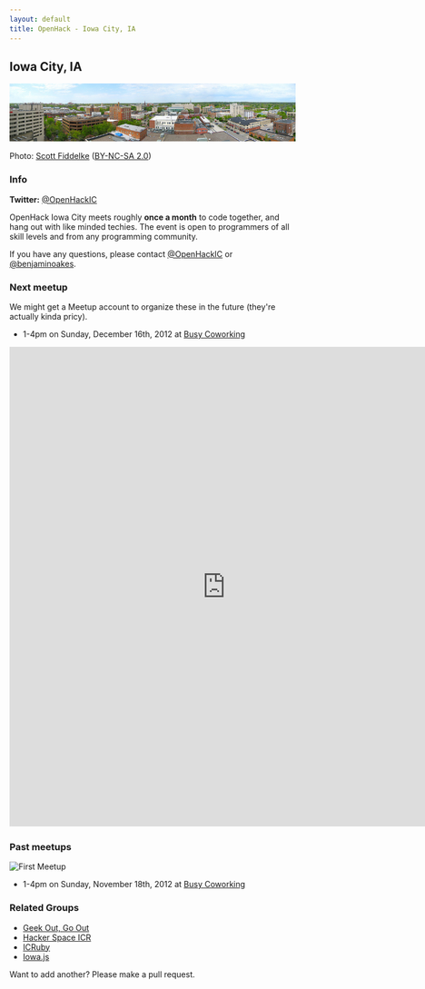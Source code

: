 ```yaml
---
layout: default
title: OpenHack - Iowa City, IA
---
```


## Iowa City, IA

![Panorama of Iowa City](/iowa_city/scottfidd_iowa_city_panorama.jpg)

Photo: [Scott Fiddelke](http://www.flickr.com/photos/scottfidd/7084756573/) ([BY-NC-SA 2.0](http://creativecommons.org/licenses/by-nc-sa/2.0/))

### Info

**Twitter:** [@OpenHackIC](http://twitter.com/OpenHackIC)

OpenHack Iowa City meets roughly **once a month** to code together, and hang out with like minded techies. The event is open to programmers of all skill levels and from any programming community.

If you have any questions, please contact [@OpenHackIC](http://twitter.com/OpenHackIC) or [@benjaminoakes](http://twitter.com/benjaminoakes).

### Next meetup

We might get a Meetup account to organize these in the future (they're actually kinda pricy).

* 1-4pm on Sunday, December 16th, 2012 at [Busy Coworking](http://busycoworking.com/)

<iframe src="https://docs.google.com/spreadsheet/embeddedform?formkey=dFBLWWNkVGtwcnNLdjF1SG8ySUtPcGc6MQ" width="760" height="845" frameborder="0" marginheight="0" marginwidth="0">Loading...</iframe>

### Past meetups

![First Meetup](/iowa_city/benjaminoakes_first_meetup.jpg)

* 1-4pm on Sunday, November 18th, 2012 at [Busy Coworking](http://busycoworking.com/)

### Related Groups

* [Geek Out, Go Out](http://www.meetup.com/GeekOutGoOut/)
* [Hacker Space ICR](http://www.hackerspaceicr.org/)
* [ICRuby](http://www.icruby.org/)
* [Iowa.js](http://www.iowajs.org/)

Want to add another?  Please make a pull request.
